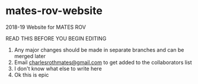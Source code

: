 # mates-rov-website
2018-19 Website for MATES ROV

READ THIS BEFORE YOU BEGIN EDITING
1. Any major changes should be made in separate branches and can be merged later
2. Email charlesrothmates@gmail.com to get added to the collaborators list
3. I don't know what else to write here
4. Ok this is epic
